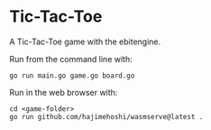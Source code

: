 Tic-Tac-Toe
=======================

A Tic-Tac-Toe game with the ebitengine.

Run from the command line with:

    go run main.go game.go board.go  

Run in the web browser with:

    cd <game-folder>
    go run github.com/hajimehoshi/wasmserve@latest .